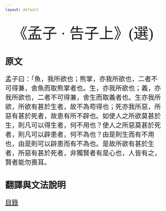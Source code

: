 ```yaml
---
layout: default
---
```

<head>
  <!-- ... -->
  <link rel="stylesheet" type="text/css" href="https://fonts.googleapis.com/earlyaccess/cwtexkai.css">
  <style>
    body {
     font-family: "cwTeXKai", serif;
    }
    p.big {
      line-height: 3;
      font-size: x-large;
    }
    p {
      font-size: 1.5em;
    }
    </style>
</head>

<center><font size="16"> 《孟子 · 告子上》(選) </font></center>

# 原文

孟子曰：「魚，我所欲也；熊掌，亦我所欲也，二者不可得兼，舍魚而取熊掌者也。生，亦我所欲也；義，亦我所欲也，二者不可得兼，舍生而取義者也。生亦我所欲，所欲有甚於生者，故不為苟得也；死亦我所惡，所惡有甚於死者，故患有所不辟也。如使人之所欲莫甚於生，則凡可以得生者，何不用也？使人之所惡莫甚於死者，則凡可以辟患者，何不為也？由是則生而有不用也，由是則可以辟患而有不為也。是故所欲有甚於生者，所惡有甚於死者，非獨賢者有是心也，人皆有之，賢者能勿喪耳。

# 翻譯與文法說明

<!-- ## 魚，我所欲也；熊掌，亦我所欲也，二者不可得兼，舍魚而取熊掌者也。

魚，是我所想要的；熊掌，也是我所想要的；二者不可以都得到，我因此捨棄魚而選取熊掌。

## 生，亦我所欲也；義，亦我所欲也，二者不可得兼，舍生而取義者也。

生命，是我所想要的。道義，也是我所想要的。二者不可以都得到，我因此捨棄生命而選取道義。

## 生亦我所欲，所欲有甚於生者，故不為苟得也。

生命也是我所想要的，然而我所想要的有超越生命的，因此不做苟且得到得到生命的事情。

## 死亦我所惡，所惡有甚於死者，故患有所不辟也。

死亡也是我所嫌惡的，然而我所嫌惡的有超越死亡的，因此有一些禍患我不(可以)逃避。

## 如使人之所欲莫甚於生，則凡可以得生者，何不用也？

如果讓某人所想要的不超越生命，那麼他凡是可以得到生命的方法，如何不用呢？

## 使人之所惡莫甚於死者，則凡可以辟患者，何不為也？

如果讓某人所嫌惡的不超過死亡，那麼他凡是可以逃避禍患的方法，如何不做呢？

## 由是則生而有不用也，由是則可以辟患而有不為也。

由此就可以生存，然而有些方法我不能用。由此可以逃避禍患，然而有些方式我不能用。

## 是故所欲有甚於生者，所惡有甚於死者，非獨賢者有是心也，人皆有之，賢者能勿喪耳。

因此所想要的有超過生命的，所嫌惡的有超過死亡的，非惟賢人有此心，人人都有此心，然而賢人能夠不喪失它而已。」 -->

[目錄](https://wenyanwen.org)
